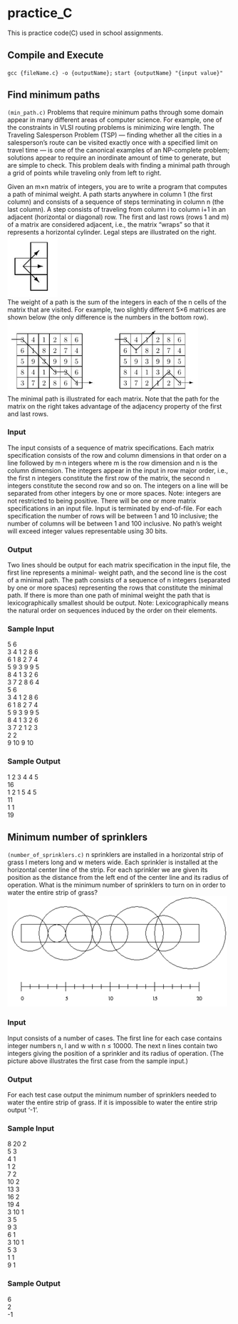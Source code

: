 # practice_C
This is practice code(C) used in school assignments.

## Compile and Execute
`gcc {fileName.c} -o {outputName};`
`start {outputName} "{input value}"`

## Find minimum paths 
`(min_path.c)`
Problems that require minimum paths through some domain appear in many different areas of computer science. 
For example, one of the constraints in VLSI routing problems is minimizing wire length. The Traveling 
Salesperson Problem (TSP) — finding whether all the cities in a salesperson’s route can be visited exactly once 
with a specified limit on travel time — is one of the canonical examples of an NP-complete problem; solutions 
appear to require an inordinate amount of time to generate, but are simple to check. 
This problem deals with finding a minimal path through a grid of points while traveling only from left to 
right. 

Given an m×n matrix of integers, you are to write a program that computes a path of minimal 
weight. A path starts anywhere in column 1 (the first column) and consists of a sequence of steps 
terminating in column n (the last column). A step consists of traveling from column i to column 
i+1 in an adjacent (horizontal or diagonal) row. The first and last rows (rows 1 and m) of a matrix 
are considered adjacent, i.e., the matrix “wraps” so that it represents a horizontal cylinder. Legal 
steps are illustrated on the right. 
![Alt text](./data/img/MD_min_path_route.png)  
The weight of a path is the sum of the integers in each of the n cells of the matrix that are visited. 
For example, two slightly different 5×6 matrices are shown below (the only difference is the numbers in the 
bottom row).  
![Alt text](./data/img/MD_min_path.png)  
The minimal path is illustrated for each matrix. Note that the path for the matrix on the right takes advantage 
of the adjacency property of the first and last rows. 
### Input 
The input consists of a sequence of matrix specifications. Each matrix specification consists of the row and 
column dimensions in that order on a line followed by m·n integers where m is the row dimension and n is the 
column dimension. The integers appear in the input in row major order, i.e., the first n integers constitute the 
first row of the matrix, the second n integers constitute the second row and so on. The integers on a line will be 
separated from other integers by one or more spaces. Note: integers are not restricted to being positive. 
There will be one or more matrix specifications in an input file. Input is terminated by end-of-file. 
For each specification the number of rows will be between 1 and 10 inclusive; the number of columns will 
be between 1 and 100 inclusive. No path’s weight will exceed integer values representable using 30 bits. 
  
 
### Output 
Two lines should be output for each matrix specification in the input file, the first line represents a minimal-
weight path, and the second line is the cost of a minimal path. The path consists of a sequence of n integers 
(separated by one or more spaces) representing the rows that constitute the minimal path. If there is more than 
one path of minimal weight the path that is lexicographically smallest should be output. 
Note: Lexicographically means the natural order on sequences induced by the order on their elements. 
### Sample Input  
5 6  
3 4 1 2 8 6   
6 1 8 2 7 4  
5 9 3 9 9 5  
8 4 1 3 2 6  
3 7 2 8 6 4  
5 6  
3 4 1 2 8 6  
6 1 8 2 7 4  
5 9 3 9 9 5  
8 4 1 3 2 6  
3 7 2 1 2 3  
2 2  
9 10 9 10  
### Sample Output  
1 2 3 4 4 5  
16  
1 2 1 5 4 5  
11  
1 1  
19  

## Minimum number of sprinklers 
`(number_of_sprinklers.c)`
n sprinklers are installed in a horizontal strip of grass l meters long and w meters wide. Each sprinkler
is installed at the horizontal center line of the strip. For each sprinkler we are given its position as the
distance from the left end of the center line and its radius of operation.
What is the minimum number of sprinklers to turn on in order to water the entire strip of grass?  
![Alt text](./data/img/MD_min_cycle.png)  
### Input
Input consists of a number of cases. The first line for each case contains integer numbers n, l and w
with n ≤ 10000. The next n lines contain two integers giving the position of a sprinkler and its radius
of operation. (The picture above illustrates the first case from the sample input.)
### Output
For each test case output the minimum number of sprinklers needed to water the entire strip of grass.
If it is impossible to water the entire strip output ‘-1’.
### Sample Input
8 20 2  
5 3  
4 1  
1 2  
7 2  
10 2  
13 3  
16 2  
19 4  
3 10 1  
3 5  
9 3  
6 1  
3 10 1  
5 3  
1 1  
9 1  
### Sample Output
6  
2  
-1  
